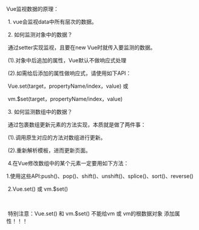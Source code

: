 Vue监视数据的原理：

​        1. vue会监视data中所有层次的数据。



​        2. 如何监测对象中的数据？

​                通过setter实现监视，且要在new Vue时就传入要监测的数据。

​                  (1).对象中后追加的属性，Vue默认不做响应式处理

​                  (2).如需给后添加的属性做响应式，请使用如下API：

​                          Vue.set(target，propertyName/index，value) 或 

​                          vm.$set(target，propertyName/index，value)



​        3. 如何监测数组中的数据？

​                  通过包裹数组更新元素的方法实现，本质就是做了两件事：

​                    (1).调用原生对应的方法对数组进行更新。

​                    (2).重新解析模板，进而更新页面。



​        4.在Vue修改数组中的某个元素一定要用如下方法：

​              1.使用这些API:push()、pop()、shift()、unshift()、splice()、sort()、reverse()

​              2.Vue.set() 或 vm.$set()

​        

​        特别注意：Vue.set() 和 vm.$set() 不能给vm 或 vm的根数据对象 添加属性！！！